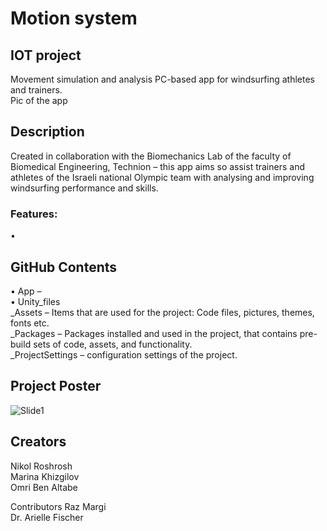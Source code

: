 # Motion system
## IOT project
Movement simulation and analysis PC-based app for windsurfing athletes and trainers.  
Pic of the app

## Description
Created in collaboration with the Biomechanics Lab of the faculty of Biomedical Engineering, Technion – this app aims so assist trainers and athletes of the Israeli national Olympic team with analysing and improving windsurfing performance and skills.  

### Features:
•	

## GitHub Contents
•	App –  
•	Unity_files  
  _Assets – Items that are used for the project: Code files, pictures, themes, fonts etc.  
  _Packages – Packages installed and used in the project, that contains pre-build sets of code, assets, and functionality.  
  _ProjectSettings – configuration settings of the project.  

## Project Poster
![Slide1](https://github.com/nikolro/Motion-System-IOT/assets/57406005/2afc003c-e78b-45bd-9c14-47dd17624e09)


## Creators
Nikol Roshrosh  
Marina Khizgilov  
Omri Ben Altabe  

Contributors
Raz Margi  
Dr. Arielle Fischer  
